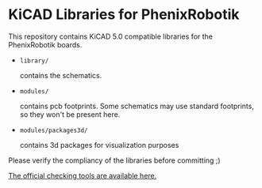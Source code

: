 # KiCAD Libraries for PhenixRobotik

This repository contains KiCAD 5.0 compatible libraries for the PhenixRobotik boards.

* `library/`

  contains the schematics.

* `modules/`

  contains pcb footprints.
  Some schematics may use standard footprints, so they won't be present here.

* `modules/packages3d/`

  contains 3d packages for visualization purposes


Please verify the compliancy of the libraries before committing ;)

[The official checking tools are available here.](
  https://github.com/kicad/kicad-library-utils
)
